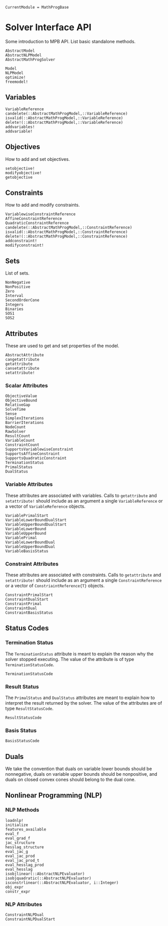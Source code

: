 ```@meta
CurrentModule = MathProgBase
```

# Solver Interface API

Some introduction to MPB API. List basic standalone methods.

```@docs
AbstractModel
AbstractNLPModel
AbstractMathProgSolver
```


```@docs
Model
NLPModel
optimize!
freemodel!
```

## Variables


```@docs
VariableReference
candelete(::AbstractMathProgModel,::VariableReference)
isvalid(::AbstractMathProgModel,::VariableReference)
delete!(::AbstractMathProgModel,::VariableReference)
addvariables!
addvariable!
```

## Objectives

How to add and set objectives.
```@docs
setobjective!
modifyobjective!
getobjective
```

## Constraints

How to add and modify constraints.
```@docs
VariablewiseConstraintReference
AffineConstraintReference
QuadraticConstraintReference
candelete(::AbstractMathProgModel,::ConstraintReference)
isvalid(::AbstractMathProgModel,::ConstraintReference)
delete!(::AbstractMathProgModel,::ConstraintReference)
addconstraint!
modifyconstraint!
```

## Sets

List of sets.
```@docs
NonNegative
NonPositive
Zero
Interval
SecondOrderCone
Integers
Binaries
SOS1
SOS2
```

## Attributes

These are used to get and set properties of the model.

```@docs
AbstractAttribute
cangetattribute
getattribute
cansetattribute
setattribute!
```

### Scalar Attributes

```@docs
ObjectiveValue
ObjectiveBound
RelativeGap
SolveTime
Sense
SimplexIterations
BarrierIterations
NodeCount
RawSolver
ResultCount
VariableCount
ConstraintCount
SupportsVariablewiseConstraint
SupportsAffineConstraint
SupportsQuadraticConstraint
TerminationStatus
PrimalStatus
DualStatus
```

### Variable Attributes

These attributes are associated with variables. Calls to `getattribute` and `setattribute!` should include as an argument a single `VariableReference` or a vector of `VariableReference` objects.

```@docs
VariablePrimalStart
VariableLowerBoundDualStart
VariableUpperBoundDualStart
VariableLowerBound
VariableUpperBound
VariablePrimal
VariableLowerBoundDual
VariableUpperBoundDual
VariableBasisStatus
```

### Constraint Attributes

These attributes are associated with constraints. Calls to `getattribute` and `setattribute!` should include as an argument a single `ConstraintReference` or a vector of `ConstriaintReference{T}` objects.

```@docs
ConstraintPrimalStart
ConstraintDualStart
ConstraintPrimal
ConstraintDual
ConstraintBasisStatus
```

## Status Codes

### Termination Status

The `TerminationStatus` attribute is meant to explain the reason why the solver stopped executing. The value of the attribute is of type `TerminationStatusCode`.

```@docs
TerminationStatusCode
```

### Result Status

The `PrimalStatus` and `DualStatus` attributes are meant to explain how to interpret the result returned by the solver. The value of the attributes are of type `ResultStatusCode`.

```@docs
ResultStatusCode
```

### Basis Status

```@docs
BasisStatusCode
```

## Duals

We take the convention that duals on variable lower bounds should be nonnegative, duals on variable upper bounds should be nonpositive, and duals on closed convex cones should belong to the dual cone.

## Nonlinear Programming (NLP)


### NLP Methods

```@docs
loadnlp!
initialize
features_available
eval_f
eval_grad_f
jac_structure
hesslag_structure
eval_jac_g
eval_jac_prod
eval_jac_prod_t
eval_hesslag_prod
eval_hesslag
isobjlinear(::AbstractNLPEvaluator)
isobjquadratic(::AbstractNLPEvaluator)
isconstrlinear(::AbstractNLPEvaluator, i::Integer)
obj_expr
constr_expr
```

### NLP Attributes

```@docs
ConstraintNLPDual
ConstraintNLPDualStart
```
